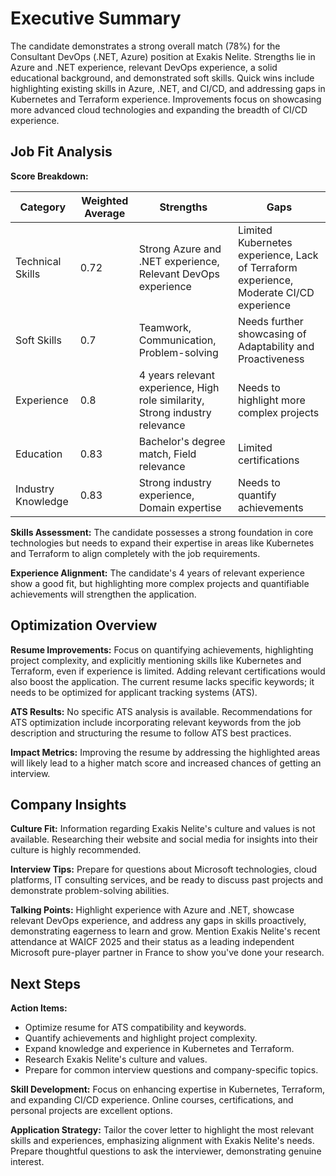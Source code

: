 # Executive Summary

The candidate demonstrates a strong overall match (78%) for the Consultant DevOps (.NET, Azure) position at Exakis Nelite.  Strengths lie in Azure and .NET experience, relevant DevOps experience, a solid educational background, and demonstrated soft skills.  Quick wins include highlighting existing skills in Azure, .NET, and CI/CD, and addressing gaps in Kubernetes and Terraform experience.  Improvements focus on showcasing more advanced cloud technologies and expanding the breadth of CI/CD experience.


## Job Fit Analysis

**Score Breakdown:**

| Category             | Weighted Average | Strengths                                      | Gaps                                           |
|----------------------|-------------------|-------------------------------------------------|-------------------------------------------------|
| Technical Skills     | 0.72              | Strong Azure and .NET experience, Relevant DevOps experience | Limited Kubernetes experience, Lack of Terraform experience, Moderate CI/CD experience |
| Soft Skills          | 0.7               | Teamwork, Communication, Problem-solving          | Needs further showcasing of Adaptability and Proactiveness  |
| Experience           | 0.8               | 4 years relevant experience, High role similarity, Strong industry relevance | Needs to highlight more complex projects        |
| Education            | 0.83              | Bachelor's degree match, Field relevance          | Limited certifications                             |
| Industry Knowledge   | 0.83              | Strong industry experience, Domain expertise       | Needs to quantify achievements                   |

**Skills Assessment:** The candidate possesses a strong foundation in core technologies but needs to expand their expertise in areas like Kubernetes and Terraform to align completely with the job requirements.

**Experience Alignment:** The candidate's 4 years of relevant experience show a good fit, but highlighting more complex projects and quantifiable achievements will strengthen the application.


## Optimization Overview

**Resume Improvements:**  Focus on quantifying achievements, highlighting project complexity, and explicitly mentioning skills like Kubernetes and Terraform, even if experience is limited.  Adding relevant certifications would also boost the application.  The current resume lacks specific keywords; it needs to be optimized for applicant tracking systems (ATS).

**ATS Results:** No specific ATS analysis is available.  Recommendations for ATS optimization include incorporating relevant keywords from the job description and structuring the resume to follow ATS best practices.

**Impact Metrics:**  Improving the resume by addressing the highlighted areas will likely lead to a higher match score and increased chances of getting an interview.


## Company Insights

**Culture Fit:** Information regarding Exakis Nelite's culture and values is not available. Researching their website and social media for insights into their culture is highly recommended.

**Interview Tips:** Prepare for questions about Microsoft technologies, cloud platforms, IT consulting services, and be ready to discuss past projects and demonstrate problem-solving abilities.

**Talking Points:** Highlight experience with Azure and .NET, showcase relevant DevOps experience, and address any gaps in skills proactively, demonstrating eagerness to learn and grow.  Mention Exakis Nelite's recent attendance at WAICF 2025 and their status as a leading independent Microsoft pure-player partner in France to show you've done your research.


## Next Steps

**Action Items:**

*   Optimize resume for ATS compatibility and keywords.
*   Quantify achievements and highlight project complexity.
*   Expand knowledge and experience in Kubernetes and Terraform.
*   Research Exakis Nelite's culture and values.
*   Prepare for common interview questions and company-specific topics.

**Skill Development:** Focus on enhancing expertise in Kubernetes, Terraform, and expanding CI/CD experience. Online courses, certifications, and personal projects are excellent options.

**Application Strategy:** Tailor the cover letter to highlight the most relevant skills and experiences, emphasizing alignment with Exakis Nelite's needs.  Prepare thoughtful questions to ask the interviewer, demonstrating genuine interest.